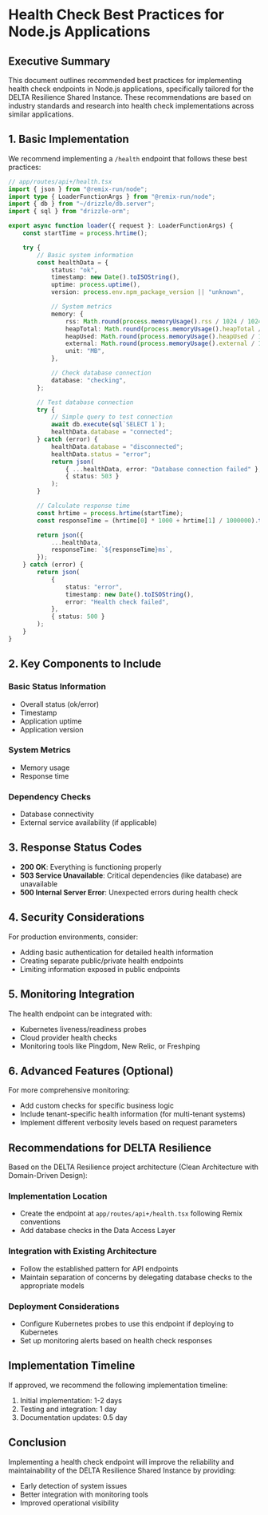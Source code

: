 # Health Check Best Practices for Node.js Applications

## Executive Summary

This document outlines recommended best practices for implementing health check endpoints in Node.js applications, specifically tailored for the DELTA Resilience Shared Instance. These recommendations are based on industry standards and research into health check implementations across similar applications.

## 1. Basic Implementation

We recommend implementing a `/health` endpoint that follows these best practices:

```typescript
// app/routes/api+/health.tsx
import { json } from "@remix-run/node";
import type { LoaderFunctionArgs } from "@remix-run/node";
import { db } from "~/drizzle/db.server";
import { sql } from "drizzle-orm";

export async function loader({ request }: LoaderFunctionArgs) {
	const startTime = process.hrtime();

	try {
		// Basic system information
		const healthData = {
			status: "ok",
			timestamp: new Date().toISOString(),
			uptime: process.uptime(),
			version: process.env.npm_package_version || "unknown",

			// System metrics
			memory: {
				rss: Math.round(process.memoryUsage().rss / 1024 / 1024),
				heapTotal: Math.round(process.memoryUsage().heapTotal / 1024 / 1024),
				heapUsed: Math.round(process.memoryUsage().heapUsed / 1024 / 1024),
				external: Math.round(process.memoryUsage().external / 1024 / 1024),
				unit: "MB",
			},

			// Check database connection
			database: "checking",
		};

		// Test database connection
		try {
			// Simple query to test connection
			await db.execute(sql`SELECT 1`);
			healthData.database = "connected";
		} catch (error) {
			healthData.database = "disconnected";
			healthData.status = "error";
			return json(
				{ ...healthData, error: "Database connection failed" },
				{ status: 503 }
			);
		}

		// Calculate response time
		const hrtime = process.hrtime(startTime);
		const responseTime = (hrtime[0] * 1000 + hrtime[1] / 1000000).toFixed(2);

		return json({
			...healthData,
			responseTime: `${responseTime}ms`,
		});
	} catch (error) {
		return json(
			{
				status: "error",
				timestamp: new Date().toISOString(),
				error: "Health check failed",
			},
			{ status: 500 }
		);
	}
}
```

## 2. Key Components to Include

### Basic Status Information

- Overall status (ok/error)
- Timestamp
- Application uptime
- Application version

### System Metrics

- Memory usage
- Response time

### Dependency Checks

- Database connectivity
- External service availability (if applicable)

## 3. Response Status Codes

- **200 OK**: Everything is functioning properly
- **503 Service Unavailable**: Critical dependencies (like database) are unavailable
- **500 Internal Server Error**: Unexpected errors during health check

## 4. Security Considerations

For production environments, consider:

- Adding basic authentication for detailed health information
- Creating separate public/private health endpoints
- Limiting information exposed in public endpoints

## 5. Monitoring Integration

The health endpoint can be integrated with:

- Kubernetes liveness/readiness probes
- Cloud provider health checks
- Monitoring tools like Pingdom, New Relic, or Freshping

## 6. Advanced Features (Optional)

For more comprehensive monitoring:

- Add custom checks for specific business logic
- Include tenant-specific health information (for multi-tenant systems)
- Implement different verbosity levels based on request parameters

## Recommendations for DELTA Resilience

Based on the DELTA Resilience project architecture (Clean Architecture with Domain-Driven Design):

### Implementation Location

- Create the endpoint at `app/routes/api+/health.tsx` following Remix conventions
- Add database checks in the Data Access Layer

### Integration with Existing Architecture

- Follow the established pattern for API endpoints
- Maintain separation of concerns by delegating database checks to the appropriate models

### Deployment Considerations

- Configure Kubernetes probes to use this endpoint if deploying to Kubernetes
- Set up monitoring alerts based on health check responses

## Implementation Timeline

If approved, we recommend the following implementation timeline:

1. Initial implementation: 1-2 days
2. Testing and integration: 1 day
3. Documentation updates: 0.5 day

## Conclusion

Implementing a health check endpoint will improve the reliability and maintainability of the DELTA Resilience Shared Instance by providing:

- Early detection of system issues
- Better integration with monitoring tools
- Improved operational visibility
